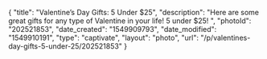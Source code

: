 {
    "title": "Valentine’s Day Gifts: 5 Under $25",
    "description": "Here are some great gifts for any type of Valentine in your life! 5 under $25! ",
    "photoId": "202521853",
    "date_created": "1549909793",
    "date_modified": "1549910191",
    "type": "captivate",
    "layout": "photo",
    "url": "\/p\/valentines-day-gifts-5-under-25\/202521853"
}